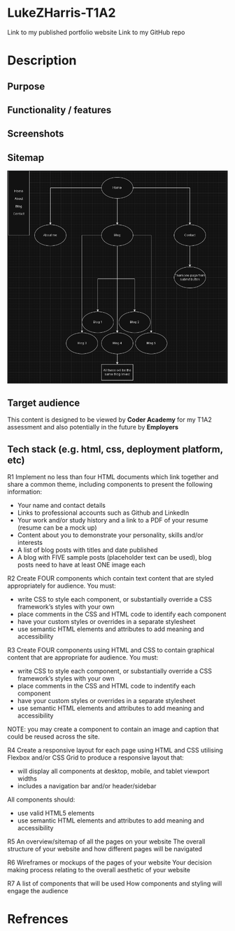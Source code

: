 # LukeZHarris-T1A2

Link to my published portfolio website
Link to my GitHub repo

# Description
## Purpose
## Functionality / features
## Screenshots
## Sitemap
![A screenshot of my sitemap from draw.io](./docs/Sitemap/Sitemap%20for%20T1A2.png)
## Target audience
This content is designed to be viewed by __Coder Academy__ for my T1A2 assessment and also potentially in the future by __Employers__
## Tech stack (e.g. html, css, deployment platform, etc)

R1	Implement no less than four HTML documents which link together and share a common theme, including components to present the following information:
- Your name and contact details
- Links to professional accounts such as Github and LinkedIn
- Your work and/or study history and a link to a PDF of your resume (resume can be a mock up)
- Content about you to demonstrate your personality, skills and/or interests
- A list of blog posts with titles and date published
- A blog with FIVE sample posts (placeholder text can be used), blog posts need to have at least ONE image each

R2	Create FOUR components which contain text content that are styled appropriately for audience. You must:
- write CSS to style each component, or substantially override a CSS framework’s styles with your own
- place comments in the CSS and HTML code to identify each component
- have your custom styles or overrides in a separate stylesheet
- use semantic HTML elements and attributes to add meaning and accessibility

R3	Create FOUR components using HTML and CSS to contain graphical content that are appropriate for audience. You must:
- write CSS to style each component, or substantially override a CSS framework’s styles with your own
- place comments in the CSS and HTML code to indentify each component
- have your custom styles or overrides in a separate stylesheet
- use semantic HTML elements and attributes to add meaning and accessibility

NOTE: you may create a component to contain an image and caption that could be reused across the site.

R4	Create a responsive layout for each page using HTML and CSS utilising Flexbox and/or CSS Grid to produce a responsive layout that:
- will display all components at desktop, mobile, and tablet viewport widths
- includes a navigation bar and/or header/sidebar

All components should:
- use valid HTML5 elements
- use semantic HTML elements and attributes to add meaning and accessibility

R5	An overview/sitemap of all the pages on your website	The overall structure of your website and how different pages will be navigated

R6	Wireframes or mockups of the pages of your website	Your decision making process relating to the overall aesthetic of your website

R7	A list of components that will be used	How components and styling will engage the audience

# Refrences
